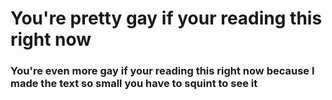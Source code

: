 # You're pretty gay if your reading this right now
### You're even more gay if your reading this right now because I made the text so small you have to squint to see it
